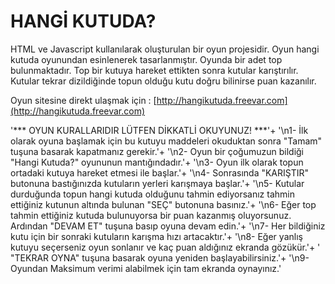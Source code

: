 # HANGİ KUTUDA? 
HTML ve Javascript kullanılarak oluşturulan bir oyun projesidir. Oyun hangi kutuda oyunundan esinlenerek tasarlanmıştır. Oyunda bir adet top bulunmaktadır. Top bir kutuya hareket ettikten sonra kutular karıştırılır. Kutular tekrar dizildiğinde topun olduğu kutu doğru bilinirse puan kazanılır.

Oyun sitesine direkt ulaşmak için : [http://hangikutuda.freevar.com](http://hangikutuda.freevar.com)

'*** OYUN KURALLARIDIR LÜTFEN DİKKATLİ OKUYUNUZ! ***'+
'\n1- İlk olarak oyuna başlamak için bu kutuyu maddeleri okuduktan sonra "Tamam" tuşuna basarak kapatmanız gerekir.'+
'\n2- Oyun bir çoğumuzun bildiği "Hangi Kutuda?" oyununun mantığındadır.'+
'\n3- Oyun ilk olarak topun ortadaki kutuya hareket etmesi ile başlar.'+
'\n4- Sonrasında "KARIŞTIR" butonuna bastığınızda kutuların yerleri karışmaya başlar.'+
'\n5- Kutular durduğunda topun hangi kutuda olduğunu tahmin ediyorsanız tahmin ettiğiniz kutunun altında bulunan "SEÇ" butonuna basınız.'+
'\n6- Eğer top tahmin ettiğiniz kutuda bulunuyorsa bir puan kazanmış oluyorsunuz. Ardından "DEVAM ET" tuşuna basıp oyuna devam edin.'+
'\n7- Her bildiğiniz kutu için bir sonraki kutuların karışma hızı artacaktır.'+
'\n8- Eğer yanlış kutuyu seçerseniz oyun sonlanır ve kaç puan aldığınız ekranda gözükür.'+
' "TEKRAR OYNA" tuşuna basarak oyuna yeniden başlayabilirsiniz.'+
'\n9- Oyundan Maksimum verimi alabilmek için tam ekranda oynayınız.'
